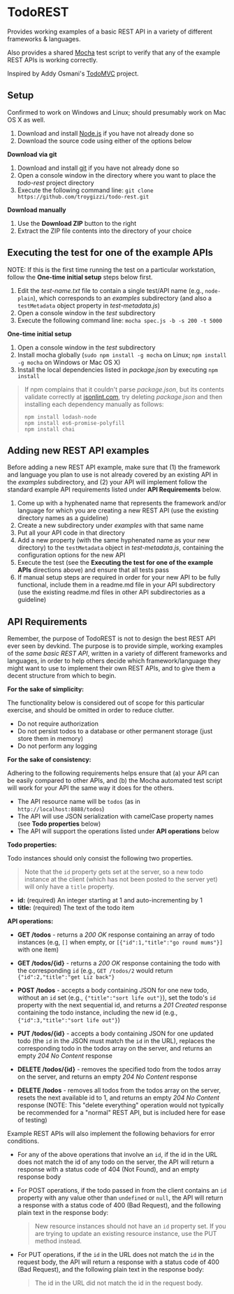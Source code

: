 # TodoREST

Provides working examples of a basic REST API in a variety of different frameworks & languages.

Also provides a shared [Mocha](http://mochajs.org/) test script to verify that any of the example REST APIs is working correctly.

Inspired by Addy Osmani's [TodoMVC](https://github.com/tastejs/todomvc) project.

## Setup

Confirmed to work on Windows and Linux; should presumably work on Mac OS X as well.

1. Download and install [Node.js](http://nodejs.org/download/) if you have not already done so
1. Download the source code using either of the options below

**Download via git**

1. Download and install [git](http://git-scm.com/downloads) if you have not already done so
1. Open a console window in the directory where you want to place the *todo-rest* project directory
1. Execute the following command line: `git clone https://github.com/troygizzi/todo-rest.git`

**Download manually**

1. Use the **Download ZIP** button to the right
1. Extract the ZIP file contents into the directory of your choice

## Executing the test for one of the example APIs

NOTE: If this is the first time running the test on a particular workstation, follow the **One-time initial setup** steps below first.

1. Edit the *test-name.txt* file to contain a single test/API name (e.g., `node-plain`), which corresponds to an *examples* subdirectory (and also a `testMetadata` object property in *test-metadata.js*)
1. Open a console window in the *test* subdirectory
1. Execute the following command line: `mocha spec.js -b -s 200 -t 5000`

**One-time initial setup**

1. Open a console window in the *test* subdirectory
1. Install mocha globally (`sudo npm install -g mocha` on Linux; `npm install -g mocha` on Windows or Mac OS X)
1. Install the local dependencies listed in *package.json* by executing `npm install`

> If npm complains that it couldn't parse *package.json*, but its contents validate correctly at [jsonlint.com](http://jsonlint.com/), try deleting *package.json* and then installing each dependency manually as follows:
>
>     npm install lodash-node
>     npm install es6-promise-polyfill
>     npm install chai

## Adding new REST API examples

Before adding a new REST API example, make sure that (1) the framework and language you plan to use is not already covered by an existing API in the *examples* subdirectory, and (2) your API will implement follow the standard example API requirements listed under **API Requirements** below.

1. Come up with a hyphenated name that represents the framework and/or language for which you are creating a new REST API (use the existing directory names as a guideline)
1. Create a new subdirectory under *examples* with that same name
1. Put all your API code in that directory
1. Add a new property (with the same hyphenated name as your new directory) to the `testMetadata` object in *test-metadata.js*, containing the configuration options for the new API
1. Execute the test (see the **Executing the test for one of the example APIs** directions above) and ensure that all tests pass
1. If manual setup steps are required in order for your new API to be fully functional, include them in a readme.md file in your API subdirectory (use the existing readme.md files in other API subdirectories as a guideline)

## API Requirements

Remember, the purpose of TodoREST is not to design the best REST API ever seen by devkind. The purpose is to provide simple, working examples of the *same basic REST API*, written in a variety of different frameworks and languages, in order to help others decide which framework/language they might want to use to implement their own REST APIs, and to give them a decent structure from which to begin.

**For the sake of simplicity:**

The functionality below is considered out of scope for this particular exercise, and should be omitted in order to reduce clutter.

 - Do not require authorization
 - Do not persist todos to a database or other permanent storage (just store them in memory)
 - Do not perform any logging

**For the sake of consistency:**

Adhering to the following requirements helps ensure that (a) your API can be easily compared to other APIs, and (b) the Mocha automated test script will work for your API the same way it does for the others.

 - The API resource name will be `todos` (as in `http://localhost:8888/todos`)
 - The API will use JSON serialization with camelCase property names (see **Todo properties** below)
 - The API will support the operations listed under **API operations** below

**Todo properties:**

Todo instances should only consist the following two properties.

> Note that the `id` property gets set at the server, so a new todo instance at the client (which has not been posted to the server yet) will only have a `title` property.

 - **id:** (required) An integer starting at 1 and auto-incrementing by 1
 - **title:** (required) The text of the todo item

**API operations:**

 - **GET /todos** - returns a *200 OK* response containing an array of todo instances (e.g, `[]` when empty, or `[{"id":1,"title":"go round mums"}]` with one item)

 - **GET /todos/{id}** - returns a *200 OK* response containing the todo with the corresponding `id` (e.g., `GET /todos/2` would return `{"id":2,"title":"get Liz back"}`

 - **POST /todos** - accepts a body containing JSON for one new todo, without an `id` set (e.g., `{"title":"sort life out"}`), set the todo's `id` property with the next sequential id, and returns a *201 Created* response containing the todo instance, including the new id (e.g., `{"id":3,"title":"sort life out"}`)

 - **PUT /todos/{id}** - accepts a body containing JSON for one updated todo (the `id` in the JSON must match the `id` in the URL), replaces the corresponding todo in the todos array on the server, and returns an empty *204 No Content* response

 - **DELETE /todos/{id}** - removes the specified todo from the todos array on the server, and returns an empty *204 No Content* response

 - **DELETE /todos** - removes all todos from the todos array on the server, resets the next available id to 1, and returns an empty *204 No Content* response (NOTE: This "delete everything" operation would not typically be recommended for a "normal" REST API, but is included here for ease of testing)

Example REST APIs will also implement the following behaviors for error conditions.

- For any of the above operations that involve an `id`, if the id in the URL does not match the id of any todo on the server, the API will return a response with a status code of 404 (Not Found), and an empty response body

- For POST operations, if the todo passed in from the client contains an `id` property with any value other than `undefined` or `null`, the API will return a response with a status code of 400 (Bad Request), and the following plain text in the response body:

  > New resource instances should not have an `id` property set. If you are trying to update an existing resource instance, use the PUT method instead.

- For PUT operations, if the `id` in the URL does not match the `id` in the request body, the API will return a response with a status code of 400 (Bad Request), and the following plain text in the response body:

  > The id in the URL did not match the id in the request body.
